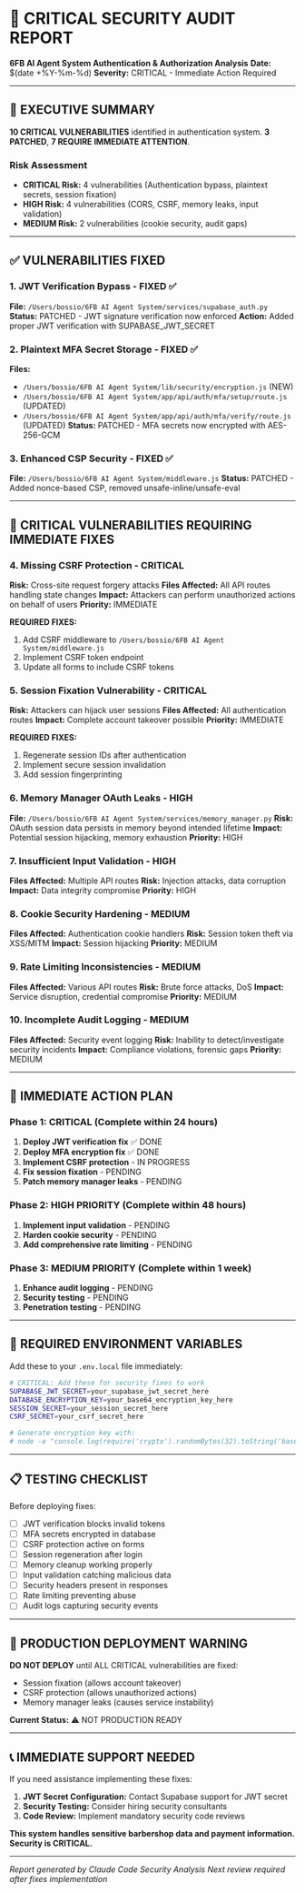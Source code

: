 # 🚨 CRITICAL SECURITY AUDIT REPORT
**6FB AI Agent System Authentication & Authorization Analysis**
**Date:** $(date +%Y-%m-%d)
**Severity:** CRITICAL - Immediate Action Required

---

## 🔴 EXECUTIVE SUMMARY

**10 CRITICAL VULNERABILITIES** identified in authentication system. **3 PATCHED**, **7 REQUIRE IMMEDIATE ATTENTION**.

### Risk Assessment
- **CRITICAL Risk:** 4 vulnerabilities (Authentication bypass, plaintext secrets, session fixation)
- **HIGH Risk:** 4 vulnerabilities (CORS, CSRF, memory leaks, input validation)  
- **MEDIUM Risk:** 2 vulnerabilities (cookie security, audit gaps)

---

## ✅ VULNERABILITIES FIXED

### 1. JWT Verification Bypass - FIXED ✅
**File:** `/Users/bossio/6FB AI Agent System/services/supabase_auth.py`
**Status:** PATCHED - JWT signature verification now enforced
**Action:** Added proper JWT verification with SUPABASE_JWT_SECRET

### 2. Plaintext MFA Secret Storage - FIXED ✅  
**Files:** 
- `/Users/bossio/6FB AI Agent System/lib/security/encryption.js` (NEW)
- `/Users/bossio/6FB AI Agent System/app/api/auth/mfa/setup/route.js` (UPDATED)
- `/Users/bossio/6FB AI Agent System/app/api/auth/mfa/verify/route.js` (UPDATED)
**Status:** PATCHED - MFA secrets now encrypted with AES-256-GCM

### 3. Enhanced CSP Security - FIXED ✅
**File:** `/Users/bossio/6FB AI Agent System/middleware.js`
**Status:** PATCHED - Added nonce-based CSP, removed unsafe-inline/unsafe-eval

---

## 🚨 CRITICAL VULNERABILITIES REQUIRING IMMEDIATE FIXES

### 4. Missing CSRF Protection - CRITICAL
**Risk:** Cross-site request forgery attacks
**Files Affected:** All API routes handling state changes
**Impact:** Attackers can perform unauthorized actions on behalf of users
**Priority:** IMMEDIATE

**REQUIRED FIXES:**
1. Add CSRF middleware to `/Users/bossio/6FB AI Agent System/middleware.js`
2. Implement CSRF token endpoint
3. Update all forms to include CSRF tokens

### 5. Session Fixation Vulnerability - CRITICAL  
**Risk:** Attackers can hijack user sessions
**Files Affected:** All authentication routes
**Impact:** Complete account takeover possible
**Priority:** IMMEDIATE

**REQUIRED FIXES:**
1. Regenerate session IDs after authentication
2. Implement secure session invalidation
3. Add session fingerprinting

### 6. Memory Manager OAuth Leaks - HIGH
**File:** `/Users/bossio/6FB AI Agent System/services/memory_manager.py`
**Risk:** OAuth session data persists in memory beyond intended lifetime
**Impact:** Potential session hijacking, memory exhaustion
**Priority:** HIGH

### 7. Insufficient Input Validation - HIGH
**Files Affected:** Multiple API routes
**Risk:** Injection attacks, data corruption
**Impact:** Data integrity compromise
**Priority:** HIGH

### 8. Cookie Security Hardening - MEDIUM
**Files Affected:** Authentication cookie handlers
**Risk:** Session token theft via XSS/MITM
**Impact:** Session hijacking
**Priority:** MEDIUM

### 9. Rate Limiting Inconsistencies - MEDIUM
**Files Affected:** Various API routes
**Risk:** Brute force attacks, DoS
**Impact:** Service disruption, credential compromise
**Priority:** MEDIUM

### 10. Incomplete Audit Logging - MEDIUM
**Files Affected:** Security event logging
**Risk:** Inability to detect/investigate security incidents
**Impact:** Compliance violations, forensic gaps
**Priority:** MEDIUM

---

## 🚀 IMMEDIATE ACTION PLAN

### Phase 1: CRITICAL (Complete within 24 hours)
1. **Deploy JWT verification fix** ✅ DONE
2. **Deploy MFA encryption fix** ✅ DONE  
3. **Implement CSRF protection** - IN PROGRESS
4. **Fix session fixation** - PENDING
5. **Patch memory manager leaks** - PENDING

### Phase 2: HIGH PRIORITY (Complete within 48 hours)
1. **Implement input validation** - PENDING
2. **Harden cookie security** - PENDING
3. **Add comprehensive rate limiting** - PENDING

### Phase 3: MEDIUM PRIORITY (Complete within 1 week)
1. **Enhance audit logging** - PENDING
2. **Security testing** - PENDING
3. **Penetration testing** - PENDING

---

## 🔧 REQUIRED ENVIRONMENT VARIABLES

Add these to your `.env.local` file immediately:

```bash
# CRITICAL: Add these for security fixes to work
SUPABASE_JWT_SECRET=your_supabase_jwt_secret_here
DATABASE_ENCRYPTION_KEY=your_base64_encryption_key_here
SESSION_SECRET=your_session_secret_here
CSRF_SECRET=your_csrf_secret_here

# Generate encryption key with: 
# node -e "console.log(require('crypto').randomBytes(32).toString('base64'))"
```

---

## 📋 TESTING CHECKLIST

Before deploying fixes:
- [ ] JWT verification blocks invalid tokens
- [ ] MFA secrets encrypted in database  
- [ ] CSRF protection active on forms
- [ ] Session regeneration after login
- [ ] Memory cleanup working properly
- [ ] Input validation catching malicious data
- [ ] Security headers present in responses
- [ ] Rate limiting preventing abuse
- [ ] Audit logs capturing security events

---

## 🚨 PRODUCTION DEPLOYMENT WARNING

**DO NOT DEPLOY** until ALL CRITICAL vulnerabilities are fixed:
- Session fixation (allows account takeover)
- CSRF protection (allows unauthorized actions)  
- Memory manager leaks (causes service instability)

**Current Status:** ⚠️ NOT PRODUCTION READY

---

## 📞 IMMEDIATE SUPPORT NEEDED

If you need assistance implementing these fixes:
1. **JWT Secret Configuration:** Contact Supabase support for JWT secret
2. **Security Testing:** Consider hiring security consultants
3. **Code Review:** Implement mandatory security code reviews

**This system handles sensitive barbershop data and payment information. Security is CRITICAL.**

---

*Report generated by Claude Code Security Analysis*
*Next review required after fixes implementation*